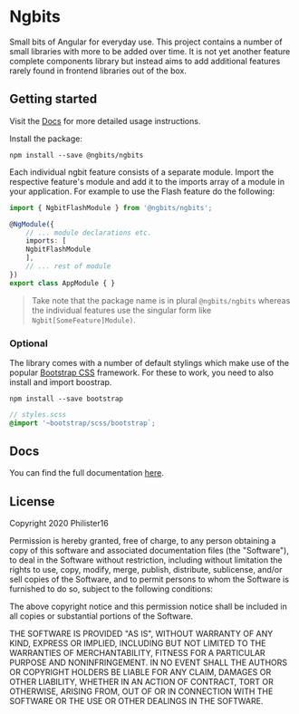 # Ngbits

Small bits of Angular for everyday use. This project contains a number of small libraries with more to be added over time. It is not yet another feature complete components library but instead aims to add additional features rarely found in frontend libraries out of the box.

## Getting started

Visit the [Docs](https://philister16.github.io/ngbits) for more detailed usage instructions.

Install the package:

`npm install --save @ngbits/ngbits`

Each individual ngbit feature consists of a separate module. Import the respective feature's module and add it to the imports array of a module in your application. For example to use the Flash feature do the following:

```typescript
import { NgbitFlashModule } from '@ngbits/ngbits';

@NgModule({
    // ... module declarations etc.
    imports: [
    NgbitFlashModule
    ],
    // ... rest of module
})
export class AppModule { }
```

> Take note that the package name is in plural `@ngbits/ngbits` whereas the individual features use the singular form like `Ngbit[SomeFeature]Module)`.

### Optional

The library comes with a number of default stylings which make use of the popular [Bootstrap CSS](https://getbootstrap.com) framework. For these to work, you need to also install and import boostrap.

`npm install --save bootstrap`

```scss
// styles.scss
@import '~bootstrap/scss/bootstrap`;
```

## Docs

You can find the full documentation [here](https://philister16.github.io/ngbits).

## License

Copyright 2020 Philister16

Permission is hereby granted, free of charge, to any person obtaining a copy of this software and associated documentation files (the "Software"), to deal in the Software without restriction, including without limitation the rights to use, copy, modify, merge, publish, distribute, sublicense, and/or sell copies of the Software, and to permit persons to whom the Software is furnished to do so, subject to the following conditions:

The above copyright notice and this permission notice shall be included in all copies or substantial portions of the Software.

THE SOFTWARE IS PROVIDED "AS IS", WITHOUT WARRANTY OF ANY KIND, EXPRESS OR IMPLIED, INCLUDING BUT NOT LIMITED TO THE WARRANTIES OF MERCHANTABILITY, FITNESS FOR A PARTICULAR PURPOSE AND NONINFRINGEMENT. IN NO EVENT SHALL THE AUTHORS OR COPYRIGHT HOLDERS BE LIABLE FOR ANY CLAIM, DAMAGES OR OTHER LIABILITY, WHETHER IN AN ACTION OF CONTRACT, TORT OR OTHERWISE, ARISING FROM, OUT OF OR IN CONNECTION WITH THE SOFTWARE OR THE USE OR OTHER DEALINGS IN THE SOFTWARE.